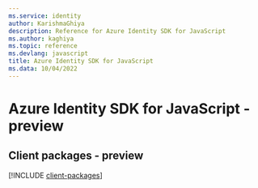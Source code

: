 ```yaml
---
ms.service: identity
author: KarishmaGhiya
description: Reference for Azure Identity SDK for JavaScript
ms.author: kaghiya
ms.topic: reference
ms.devlang: javascript
title: Azure Identity SDK for JavaScript
ms.data: 10/04/2022
---
```

# Azure Identity SDK for JavaScript - preview

## Client packages - preview
[!INCLUDE [client-packages](identity-client-index.md)]